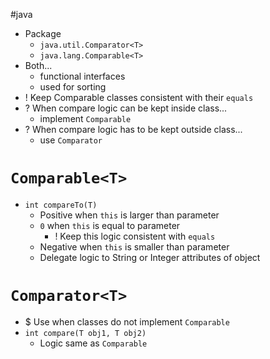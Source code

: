 #java

- Package
	- `java.util.Comparator<T>` 
	-  `java.lang.Comparable<T>`
- Both... 
	- functional interfaces
	- used for sorting
- ! Keep Comparable classes consistent with their `equals`
- ? When compare logic can be kept inside class...
	- implement `Comparable`
- ? When compare logic has to be kept outside class...
	- use `Comparator`
# `Comparable<T>`
- `int compareTo(T)`
	- Positive when `this` is larger than parameter
	- `0` when `this` is equal to parameter
		- ! Keep this logic consistent with `equals`
	- Negative when `this` is smaller than parameter
	-  Delegate logic to String or Integer attributes of object

# `Comparator<T>`
- $ Use when classes do not implement `Comparable`
- `int compare(T obj1, T obj2)`
	- Logic same as `Comparable`